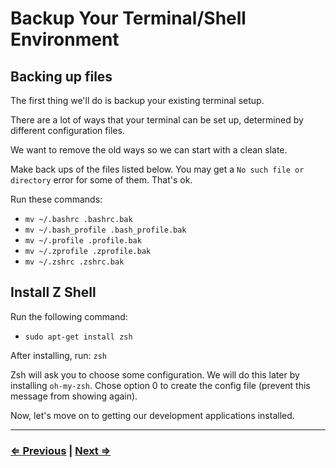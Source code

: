 # Backup Your Terminal/Shell Environment

## Backing up files

The first thing we'll do is backup your existing terminal setup.

There are a lot of ways that your terminal can be set up, determined by different configuration files.

We want to remove the old ways so we can start with a clean slate.

Make back ups of the files listed below. You may get a `No such file or directory` error for some of them. That's ok.

Run these commands:

- `mv ~/.bashrc .bashrc.bak`
- `mv ~/.bash_profile .bash_profile.bak`
- `mv ~/.profile .profile.bak`
- `mv ~/.zprofile .zprofile.bak`
- `mv ~/.zshrc .zshrc.bak`

## Install Z Shell

Run the following command:

- `sudo apt-get install zsh`

After installing, run: `zsh`

Zsh will ask you to choose some configuration. We will do this later by installing `oh-my-zsh`. Chose option 0 to create the config file (prevent this message from showing again).

Now, let's move on to getting our development applications installed.

---

### [⇐ Previous](./README.md) | [Next ⇒](./2-apt.md)
